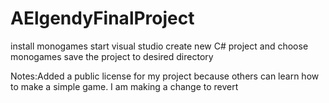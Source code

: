# AElgendyFinalProject
install monogames
start visual studio
create new C# project and choose monogames
save the project to desired directory

Notes:Added  a public license for my project because others can learn how to make a simple game.
I am making a change to revert

